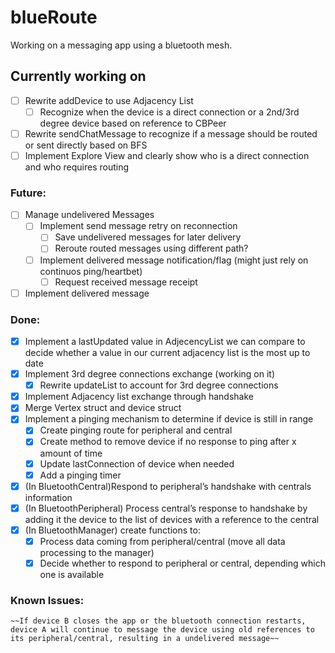 # blueRoute

Working on a messaging app using a bluetooth mesh. 

## Currently working on
- [ ] Rewrite addDevice to use Adjacency List
    - [ ] Recognize when the device is a direct connection or a 2nd/3rd degree device based on reference to CBPeer 
- [ ] Rewrite sendChatMessage to recognize if a message should be routed or sent directly based on BFS 
- [ ] Implement Explore View and clearly show who is a direct connection and who requires routing

### Future:
- [ ] Manage undelivered Messages
    - [ ] Implement send message retry on reconnection
        - [ ] Save undelivered messages for later delivery
        - [ ] Reroute routed messages using different path?
    - [ ] Implement delivered message notification/flag (might just rely on continuos ping/heartbet)
        - [ ] Request received message receipt 
- [ ] Implement delivered message

### Done:
- [x] Implement a lastUpdated value in AdjecencyList we can compare to decide whether a value in our current adjacency list is the most up to date
- [x] Implement 3rd degree connections exchange (working on it)
    - [x] Rewrite updateList to account for 3rd degree connections
- [x] Implement Adjacency list exchange through handshake
- [x] Merge Vertex struct and device struct
- [x] Implement a pinging mechanism to determine if device is still in range
    - [x]  Create pinging route for peripheral and central
    - [x] Create method to remove device if no response to ping after x amount of time
    - [x] Update lastConnection of device when needed
    - [x] Add a pinging timer
- [x] (In BluetoothCentral)Respond to peripheral’s handshake with centrals information
- [x] (In BluetoothPeripheral) Process central’s response to handshake by adding it the device to the list of devices with a reference to the central
- [x] (In BluetoothManager) create functions to:
    - [x] Process data coming from peripheral/central (move all data processing to the manager)
    - [x] Decide whether to respond to peripheral or central, depending which one is available
    
### Known Issues:
    ~~If device B closes the app or the bluetooth connection restarts, device A will continue to message the device using old references to its peripheral/central, resulting in a undelivered message~~
